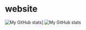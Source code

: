 # website

![My GitHub stats](https://github-readme-stats.vercel.app/api?username=fiona-cai)]
![My GitHub stats](https://github-readme-stats.vercel.app/api/top-langs/?username=fiona-cai)
